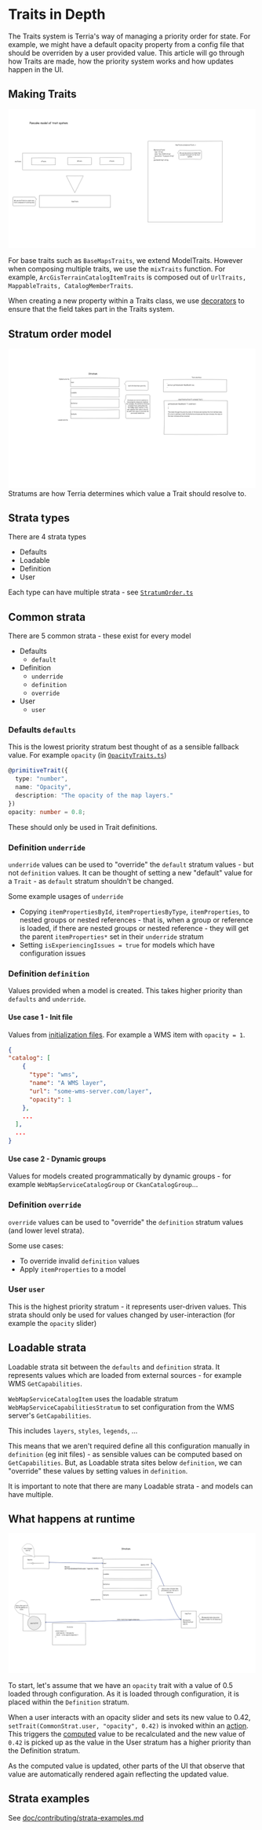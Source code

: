 # Traits in Depth

The Traits system is Terria's way of managing a priority order for state. For example, we might have a default opacity property from a config file that should be overriden by a user provided value. This article will go through how Traits are made, how the priority system works and how updates happen in the UI.

## Making Traits

![Making Traits](./img/making_a_trait.png)

For base traits such as `BaseMapsTraits`, we extend ModelTraits. However when composing multiple traits, we use the `mixTraits` function. For example, `ArcGisTerrainCatalogItemTraits` is composed out of `UrlTraits, MappableTraits, CatalogMemberTraits`.

When creating a new property within a Traits class, we use [decorators](https://babeljs.io/docs/en/babel-plugin-proposal-decorators) to ensure that the field takes part in the Traits system.

## Stratum order model

![Stratum order model](./img/stratum.png)
Stratums are how Terria determines which value a Trait should resolve to.

## Strata types

There are 4 strata types

- Defaults
- Loadable
- Definition
- User

Each type can have multiple strata - see [`StratumOrder.ts`](/lib/Models/Definition/StratumOrder.ts)

## Common strata

There are 5 common strata - these exist for every model

- Defaults
  - `default`
- Definition
  - `underride`
  - `definition`
  - `override`
- User
  - `user`

### Defaults `defaults`

This is the lowest priority stratum best thought of as a sensible fallback value. For example `opacity` (in [`OpacityTraits.ts`](/lib/Traits/TraitsClasses/OpacityTraits.ts))

```ts
@primitiveTrait({
  type: "number",
  name: "Opacity",
  description: "The opacity of the map layers."
})
opacity: number = 0.8;
```

These should only be used in Trait definitions.

### Definition `underride`

`underride` values can be used to "override" the `default` stratum values - but not `definition` values. It can be thought of setting a new "default" value for a `Trait` - as `default` stratum shouldn't be changed.

Some example usages of `underride`

- Copying `itemPropertiesById`, `itemPropertiesByType`, `itemProperties`, to nested groups or nested references - that is, when a group or reference is loaded, if there are nested groups or nested reference - they will get the parent `itemProperties*` set in their `underride` stratum
- Setting `isExperiencingIssues = true` for models which have configuration issues

### Definition `definition`

Values provided when a model is created. This takes higher priority than `defaults` and `underride`.

#### Use case 1 - Init file

Values from [initialization files](https://github.com/TerriaJS/terriajs/blob/main/doc/customizing/initialization-files.md). For example a WMS item with `opacity = 1`.

```json
{
"catalog": [
    {
      "type": "wms",
      "name": "A WMS layer",
      "url": "some-wms-server.com/layer",
      "opacity": 1
    },
    ...
  ],
  ...
}
```

#### Use case 2 - Dynamic groups

Values for models created programmatically by dynamic groups - for example `WebMapServiceCatalogGroup` or `CkanCatalogGroup`...

### Definition `override`

`override` values can be used to "override" the `definition` stratum values (and lower level strata).

Some use cases:

- To override invalid `definition` values
- Apply `itemProperties` to a model

### User `user`

This is the highest priority stratum - it represents user-driven values. This strata should only be used for values changed by user-interaction (for example the `opacity` slider)

## Loadable strata

Loadable strata sit between the `defaults` and `definition` strata. It represents values which are loaded from external sources - for example WMS `GetCapabilities`.

`WebMapServiceCatalogItem` uses the loadable stratum `WebMapServiceCapabilitiesStratum` to set configuration from the WMS server's `GetCapabilities`.

This includes `layers`, `styles`, `legends`, ...

This means that we aren't required define all this configuration manually in `definition` (eg init files) - as sensible values can be computed based on `GetCapabilities`. But, as Loadable strata sites below `definition`, we can "override" these values by setting values in `definition`.

It is important to note that there are many Loadable strata - and models can have multiple.

## What happens at runtime

![Runtime](./img/runtime.png)

To start, let's assume that we have an `opacity` trait with a value of 0.5 loaded through configuration. As it is loaded through configuration, it is placed within the `Definition` stratum.

When a user interacts with an opacity slider and sets its new value to 0.42, `setTrait(CommonStrat.user, "opacity", 0.42)` is invoked within an [action](https://www.mobxjs.com/refguide/action.html). This triggers the [computed](https://www.mobxjs.com/refguide/computed-decorator.html) value to be recalculated and the new value of `0.42` is picked up as the value in the User stratum has a higher priority than the Definition stratum.

As the computed value is updated, other parts of the UI that observe that value are automatically rendered again reflecting the updated value.

## Strata examples

See [doc/contributing/strata-examples.md](/doc/contributing/strata-examples.md)
